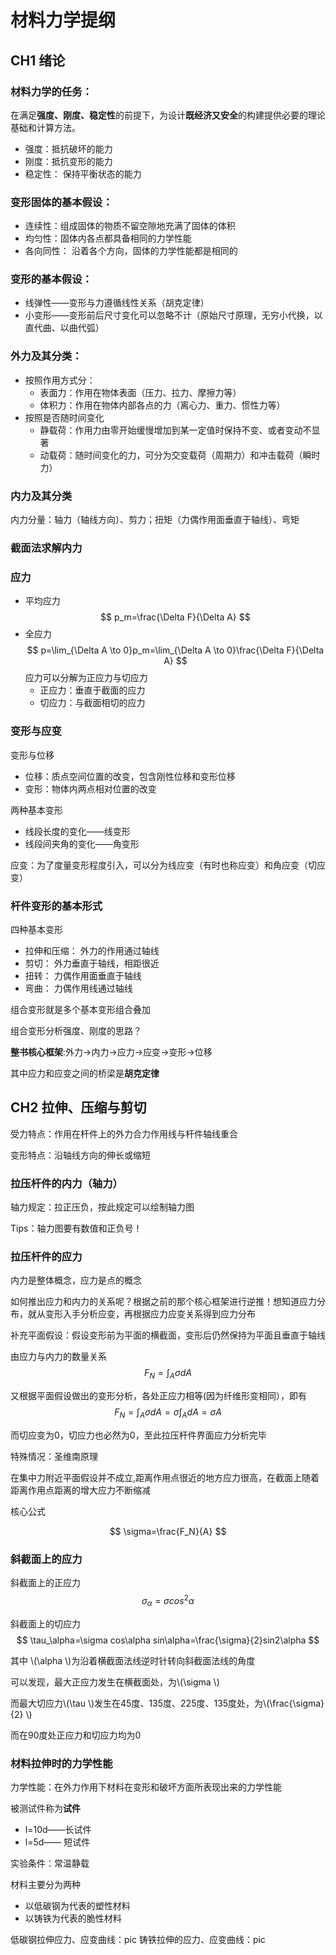 # 材料力学提纲

## CH1 绪论
### 材料力学的任务：
在满足**强度、刚度、稳定性**的前提下，为设计**既经济又安全**的构建提供必要的理论基础和计算方法。

+ 强度：抵抗破坏的能力
+ 刚度：抵抗变形的能力
+ 稳定性： 保持平衡状态的能力

### 变形固体的基本假设：

+ 连续性：组成固体的物质不留空隙地充满了固体的体积
+ 均匀性：固体内各点都具备相同的力学性能
+ 各向同性： 沿着各个方向，固体的力学性能都是相同的

### 变形的基本假设：

+ 线弹性——变形与力遵循线性关系（胡克定律）
+ 小变形——变形前后尺寸变化可以忽略不计（原始尺寸原理，无穷小代换，以直代曲、以曲代弧）


### 外力及其分类：

+ 按照作用方式分：
    + 表面力：作用在物体表面（压力、拉力、摩擦力等）
    + 体积力：作用在物体内部各点的力（离心力、重力、惯性力等）
+ 按照是否随时间变化
    + 静载荷：作用力由零开始缓慢增加到某一定值时保持不变、或者变动不显著
    + 动载荷：随时间变化的力，可分为交变载荷（周期力）和冲击载荷（瞬时力）

### 内力及其分类
内力分量：轴力（轴线方向）、剪力；扭矩（力偶作用面垂直于轴线）、弯矩

### 截面法求解内力
### 应力
+ 平均应力 $$ p_m=\frac{\Delta F}{\Delta A} $$
+ 全应力  $$ p=\lim_{\Delta A \to 0}p_m=\lim_{\Delta A \to 0}\frac{\Delta F}{\Delta A} $$
应力可以分解为正应力与切应力
    + 正应力：垂直于截面的应力
    + 切应力：与截面相切的应力
### 变形与应变

变形与位移

+ 位移：质点空间位置的改变，包含刚性位移和变形位移
+ 变形：物体内两点相对位置的改变

两种基本变形

+ 线段长度的变化——线变形
+ 线段间夹角的变化——角变形

应变：为了度量变形程度引入，可以分为线应变（有时也称应变）和角应变（切应变）

### 杆件变形的基本形式
四种基本变形

+ 拉伸和压缩： 外力的作用通过轴线
+ 剪切： 外力垂直于轴线，相距很近
+ 扭转： 力偶作用面垂直于轴线
+ 弯曲： 力偶作用线通过轴线

组合变形就是多个基本变形组合叠加

组合变形分析强度、刚度的思路？

**整书核心框架**:外力$\to$内力$\to$应力$\to$应变$\to$变形$\to$位移

其中应力和应变之间的桥梁是**胡克定律**

## CH2 拉伸、压缩与剪切
受力特点：作用在杆件上的外力合力作用线与杆件轴线重合

变形特点：沿轴线方向的伸长或缩短

### 拉压杆件的内力（轴力）

轴力规定：拉正压负，按此规定可以绘制轴力图

Tips：轴力图要有数值和正负号！

###  拉压杆件的应力
内力是整体概念，应力是点的概念

 

如何推出应力和内力的关系呢？根据之前的那个核心框架进行逆推！想知道应力分布，就从变形入手分析应变，再根据应力应变关系得到应力分布

补充平面假设：假设变形前为平面的横截面，变形后仍然保持为平面且垂直于轴线

由应力与内力的数量关系
$$ F_N=\int_A \sigma dA $$

又根据平面假设做出的变形分析，各处正应力相等(因为纤维形变相同），即有
$$ F_N=\int_A \sigma dA=\sigma \int_A dA =\sigma A $$

而切应变为0，切应力也必然为0，至此拉压杆件界面应力分析完毕

特殊情况：圣维南原理

在集中力附近平面假设并不成立,距离作用点很近的地方应力很高，在截面上随着距离作用点距离的增大应力不断缩减

核心公式

$$  \sigma=\frac{F_N}{A} $$


### 斜截面上的应力

斜截面上的正应力
$$  \sigma_\alpha=\sigma cos^2\alpha $$

斜截面上的切应力
$$    \tau_\alpha=\sigma cos\alpha sin\alpha=\frac{\sigma}{2}sin2\alpha $$

其中 \\(\alpha \\)为沿着横截面法线逆时针转向斜截面法线的角度

可以发现，最大正应力发生在横截面处，为\\(\sigma \\)

而最大切应力\\(\tau \\)发生在45度、135度、225度、135度处，为\\(\frac{\sigma}{2} \\)

而在90度处正应力和切应力均为0

### 材料拉伸时的力学性能
力学性能：在外力作用下材料在变形和破坏方面所表现出来的力学性能

被测试件称为**试件**


+ l=10d——长试件
+ l=5d—— 短试件

实验条件：常温静载

材料主要分为两种

+ 以低碳钢为代表的塑性材料
+ 以铸铁为代表的脆性材料

低碳钢拉伸应力、应变曲线：pic
铸铁拉伸的应力、应变曲线：pic














